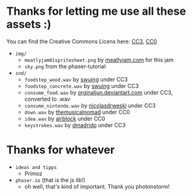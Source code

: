 # Thanks for letting me use all these assets :)
You can find the Creative Commons Licens here: [CC3](http://creativecommons.org/licenses/by/3.0/), [CC0](http://creativecommons.org/publicdomain/zero/1.0/)
- `img/`
  - `meatlyjam01spritesheet.png` by [meatlyjam.com](https://www.meatlyjam.com) for this jam
  - `sky.png` from the phaser-tutorial
- `snd/`
  - `foodstep_wood.wav` by [swuing](https://www.freesound.org/people/swuing/sounds/38876/) under CC3
  - `foodstep_concrete.wav` by [swuing](https://www.freesound.org/people/swuing/sounds/38873/) under CC3
  - `consume_food.wav` by [orginaljun.deviantart.com](https://www.freesound.org/people/orginaljun/sounds/152313/) under CC3, converted to .wav
  - `consume_nintendo.wav` by [nicolasdrweski](https://www.freesound.org/people/nicolasdrweski/sounds/248050/) under CC3
  - `down.wav` by [themusicalnomad](https://www.freesound.org/people/themusicalnomad/sounds/253886/) under CC0
  - `idea.wav` by [airblock](https://www.freesound.org/people/airblock/sounds/268204/) under CC0
  - `keystrokes.wav` by [dmadridp](https://www.freesound.org/people/dmadridp/sounds/233476/) under CC3

# Thanks for whatever
- `ideas and tipps`
  - Primoz
- `phaser.io` (that is the js lib!)
  - oh well, that's kind of important. Thank you photonstorm!

